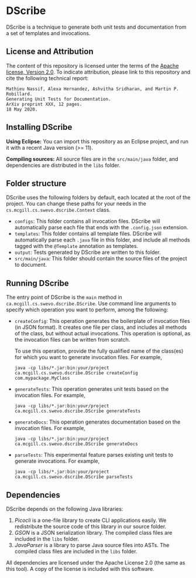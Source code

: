 # DScribe
DScribe is a technique to generate both unit tests and documentation from a set of templates and invocations.

## License and Attribution

The content of this repository is licensed unter the terms of the [Apache license, Version 2.0](LICENSE). To indicate attribution, please link to this repository and cite the following technical report:

```
Mathieu Nassif, Alexa Hernandez, Ashvitha Sridharan, and Martin P. Robillard.
Generating Unit Tests for Documentation.
ArXiv preprint XXX, 12 pages.
18 May 2020.
```

## Installing DScribe

**Using Eclipse:** You can import this repository as an Eclipse project, and run it with a recent Java version (>= 11).

**Compiling sources:** All source files are in the `src/main/java` folder, and dependencies are distributed in the `libs` folder.

## Folder structure

DScribe uses the following folders by default, each located at the root of the project. You can change these paths for your needs in the `cs.mcgill.cs.swevo.dscribe.Context` class.

- `configs`: This folder contains all invocation files. DScribe will automatically parse each file that ends with the `.config.json` extension.
- `templates`: This folder contains all template files. DScribe will automatically parse each `.java` file in this folder, and include all methods tagged with the `@Template` annotation as templates.
- `output`: Tests generated by DScribe are written to this folder.
- `src/main/java`: This folder should contain the source files of the project to document.

## Running DScribe

The entry point of DScribe is the `main` method in `ca.mcgill.cs.swevo.dscribe.DScribe`. Use command line arguments to specify which operation you want to perform, among the following:

- `createConfig`: This operation generates the boilerplate of invocation files (in JSON format). It creates one file per class, and includes all methods of the class, but without actual invocations. This operation is optional, as the invocation files can be written from scratch.

  To use this operation, provide the fully qualified name of the class(es) for which you want to generate invocation files. For example,

  ```
  java -cp libs/*.jar:bin:your/project ca.mcgill.cs.swevo.dscribe.DScribe createConfig com.mypackage.MyClass
  ```

- `generateTests`: This operation generates unit tests based on the invocation files. For example,

  ```
  java -cp libs/*.jar:bin:your/project ca.mcgill.cs.swevo.dscribe.DScribe generateTests
  ```

- `generateDocs`: This operation generates documentation based on the invocation files. For example,

  ```
  java -cp libs/*.jar:bin:your/project ca.mcgill.cs.swevo.dscribe.DScribe generateDocs
  ```

- `parseTests`: This experimental feature parses existing unit tests to generate invocations. For example,

  ```
  java -cp libs/*.jar:bin:your/project ca.mcgill.cs.swevo.dscribe.DScribe parseTests
  ```

## Dependencies

DScribe depends on the following Java libraries:

1. *Picocli* is a one-file library to create CLI applications easily. We redistribute the source code of this library in our source folder.
2. *GSON* is a JSON serialization library. The compiled class files are included in the `libs` folder.
3. *JavaParser* is a library to parse Java source files into ASTs. The compiled class files are included in the `libs` folder.

All dependencies are licensed under the Apache License 2.0 (the same as this tool). A copy of the license is included with this software.
